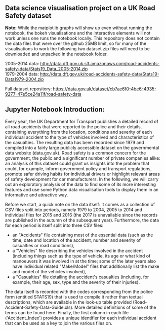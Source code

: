 Data science visualisation project on a UK Road Safety dataset
-----

**Note:** While the matplotlib graphs will show up even without running the notebook, the bokeh visualisations and the interactive elements will not work unless one runs the notebook locally. This repository does not contain the data files that were over the github 25MB limit, so for many of the visualisations to work the following two dataset zip files will need to be downloaded and unpacked in the notebook folder.

2005-2014 data: http://data.dft.gov.uk.s3.amazonaws.com/road-accidents-safety-data/Stats19_Data_2005-2014.zip     
1979-2004 data: http://data.dft.gov.uk/road-accidents-safety-data/Stats19-Data1979-2004.zip

Full dataset repository: https://data.gov.uk/dataset/cb7ae6f0-4be6-4935-9277-47e5ce24a11f/road-safety-data

Jupyter Notebook Introduction:
-----

Every year, the UK Department for Transport publishes a detailed record of all road accidents that were reported to the police and their details, containing everything from the location, conditions and severity of each individual accident to the type of vehicles involved and characteristics of the casualties. The resulting data has been recorded since 1979 and compiled into a fairly large publicly accessible dataset on the governmental data website (data.gov.uk). Road safety is a common concern for the government, the public and a significant number of private companies alike: an analysis of this dataset could grant us insights into the problem that could, for example, inform government policy and transport regulations, promote safer driving habits for individual drivers or highlight relevant areas of safety development for car manufacturers. In the following, we will carry out an exploratory analysis of the data to find some of its more interesting features and use some Python data visualisation tools to display them in an informative and attractive way.

Before we start, a quick note on the data itself: it comes as a collection of CSV files split into periods, namely 1979 to 2004, 2005 to 2014 and individual files for 2015 and 2016 (the 2017 is unavailable since the records are published in the autumn of the subsequent year). Furthermore, the data for each period is itself split into three CSV files:

* an "Accidents" file containing most of the essential data (such as the time, date and location of the accident, number and severity of casualties or road conditions),
* a "Vehicles" file describing the vehicles involved in the accident (including things such as the type of vehicle, its age or what kind of manoeuvers it was involved in at the time; some of the later years also have individual related "Make/Model" files that additionally list the make and model of the vehicles involved),
* a "Casualties" file detailing the accident's casualties (including, for example, their age, sex, type and the severity of their injuries).

The data itself is recorded with the codes corresponding from the police form (entitled STATS19) that is used to compile it rather than textual descriptions, which are available in the look-up table provided (Road-Accident-Safety-Data-Guide.xls). More detailed definitions of some of the terms can be found here. Finally, the first column in each file ('Accident_Index') provides a unique identifier for each individual accident that can be used as a key to join the various files on.
